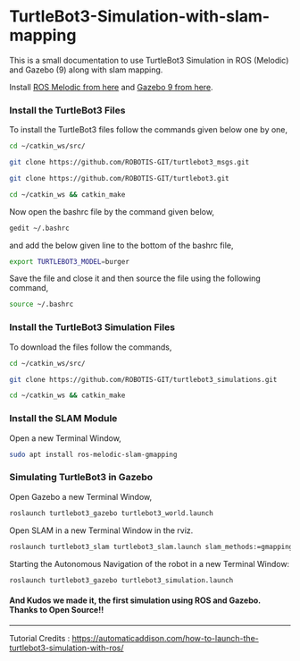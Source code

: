 # TurtleBot3-Simulation-with-slam-mapping
This is a small documentation to use TurtleBot3 Simulation in ROS (Melodic) and Gazebo (9) along with slam mapping.

Install [ROS Melodic from here](http://wiki.ros.org/melodic/Installation/Ubuntu) and [Gazebo 9 from here](http://gazebosim.org/tutorials?cat=install&tut=install_ubuntu&ver=9.0).

### Install the TurtleBot3 Files 

To install the TurtleBot3 files follow the commands given below one by one,

```sh
cd ~/catkin_ws/src/
```

```sh
git clone https://github.com/ROBOTIS-GIT/turtlebot3_msgs.git
```

```sh
git clone https://github.com/ROBOTIS-GIT/turtlebot3.git
```

```sh
cd ~/catkin_ws && catkin_make
```

Now open the bashrc file by the command given below,

```sh
gedit ~/.bashrc
```

and add the below given line to the bottom of the bashrc file,

```sh
export TURTLEBOT3_MODEL=burger
```

Save the file and close it and then source the file using the following command, 

```sh
source ~/.bashrc
```

### Install the TurtleBot3 Simulation Files 

To download the files follow the commands,

```sh
cd ~/catkin_ws/src/
```

```sh
git clone https://github.com/ROBOTIS-GIT/turtlebot3_simulations.git
```

```sh
cd ~/catkin_ws && catkin_make
```

### Install the SLAM Module

Open a new Terminal Window,

```sh
sudo apt install ros-melodic-slam-gmapping
``` 

### Simulating TurtleBot3 in Gazebo

Open Gazebo a new Terminal Window,

```sh
roslaunch turtlebot3_gazebo turtlebot3_world.launch
```

Open SLAM in a new Terminal Window in the rviz.

```sh
roslaunch turtlebot3_slam turtlebot3_slam.launch slam_methods:=gmapping
```

Starting the Autonomous Navigation of the robot in a new Terminal Window:

```sh
roslaunch turtlebot3_gazebo turtlebot3_simulation.launch
```

#### And Kudos we made it, the first simulation using ROS and Gazebo. Thanks to Open Source!!

----------------------------------------------------------------------------------------------------------------------------

Tutorial Credits : https://automaticaddison.com/how-to-launch-the-turtlebot3-simulation-with-ros/
